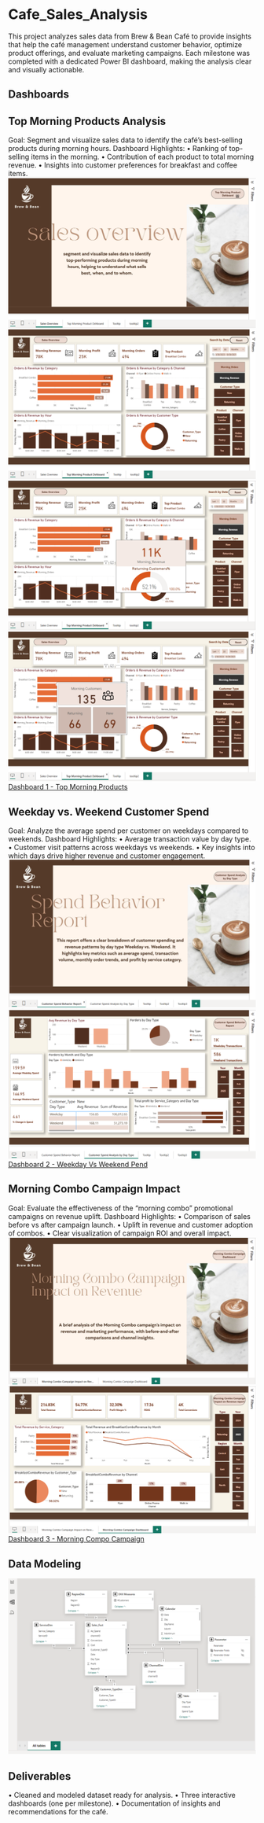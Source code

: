 # Cafe_Sales_Analysis
This project analyzes sales data from Brew &amp; Bean Café to provide insights that help the café management understand customer behavior, optimize product offerings, and evaluate marketing campaigns. Each milestone was completed with a dedicated Power BI dashboard, making the analysis clear and visually actionable.

## Dashboards

## Top Morning Products Analysis
  Goal: Segment and visualize sales data to identify the café’s best-selling products during morning hours.
  Dashboard Highlights:
	•	Ranking of top-selling items in the morning.
	•	Contribution of each product to total morning revenue.
	•	Insights into customer preferences for breakfast and coffee items.
![Overview](Overview.png)
![Top Morning Product Dashboard](Top%20Morning%20Product%20Dashboard.png)
![Tooltip1](Top%20Morning%20Product%20Dashboard%20T1.png)
![Tooltip2](Top%20Morning%20Product%20Dashboard%20T2.png)
[Dashboard 1 - Top Morning Products](Brew%20&%20Bean%20Café.pbix)

## Weekday vs. Weekend Customer Spend
  Goal: Analyze the average spend per customer on weekdays compared to weekends.
	Dashboard Highlights:
	•	Average transaction value by day type.
	•	Customer visit patterns across weekdays vs weekends.
	•	Key insights into which days drive higher revenue and customer engagement.
![Overview](Overview2.png)
![Customer Spend Analysis by Day Type](Customer%20Spend%20Analysis%20by%20Day%20Type.png)
[Dashboard 2 - Weekday Vs Weekend Pend](Brew-&-Bean-Café2%20(1).pbix")


## Morning Combo Campaign Impact
  Goal: Evaluate the effectiveness of the “morning combo” promotional campaigns on revenue uplift.
	Dashboard Highlights:
	•	Comparison of sales before vs after campaign launch.
	•	Uplift in revenue and customer adoption of combos.
	•	Clear visualization of campaign ROI and overall impact.
![Overview](Overview3.png)
![Morning Compo Campgains Impact](Morning%20Compo%20Campgains%20Impact.png)
[Dashboard 3 - Morning Compo Campaign](Brew-&-Bean-Café3.pbix)
## Data Modeling
![Modeling](Modeling.png)

## Deliverables
 •	Cleaned and modeled dataset ready for analysis.
 •	Three interactive dashboards (one per milestone).
 •	Documentation of insights and recommendations for the café.


  

